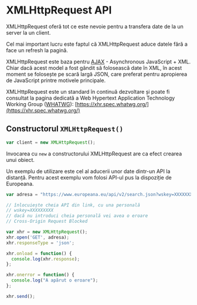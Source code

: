 # XMLHttpRequest API

XMLHttpRequest oferă tot ce este nevoie pentru a transfera date de la un server la un client.

Cel mai important lucru este faptul că XMLHttpRequest aduce datele fără a face un refresh la pagină.

XMLHttpRequest este baza pentru [AJAX](https://developer.mozilla.org/en-US/docs/AJAX) - Asynchronous JavaScript + XML. Chiar dacă acest model a fost gândit să folosească date în XML, în acest moment se folosește pe scară largă JSON, care preferat pentru apropierea de JavaScript printre motivele principale.

XMLHttpRequest este un standard în continuă dezvoltare și poate fi consultat la pagina dedicată a Web Hypertext Application Technology Working Group ([WHATWG](https://whatwg.org/)):  [https://xhr.spec.whatwg.org/](https://xhr.spec.whatwg.org/)

## Constructorul `XMLHttpRequest()`

```javascript
var client = new XMLHttpRequest();
```

Invocarea cu `new` a constructorului XMLHttpRequest are ca efect crearea unui obiect.

Un exemplu de utilizare este cel al aducerii unor date dintr-un API la distanță. Pentru acest exemplu vom folosi API-ul pus la dispoziție de Europeana.

```javascript
var adresa = "https://www.europeana.eu/api/v2/search.json?wskey=XXXXXXXXX&query=The%20Fraternity%20between%20Romanian%20and%20French%20Army";

// înlocuiește cheia API din link, cu una personală
// wskey=XXXXXXXXX
// dacă nu introduci cheia personală vei avea o eroare
// Cross-Origin Request Blocked

var xhr = new XMLHttpRequest();
xhr.open('GET', adresa);
xhr.responseType = 'json';

xhr.onload = function() {
  console.log(xhr.response);
};

xhr.onerror = function() {
  console.log("A apărut o eroare");
};

xhr.send();
```
